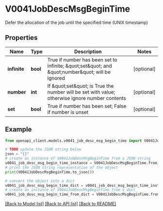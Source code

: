 # V0041JobDescMsgBeginTime

Defer the allocation of the job until the specified time (UNIX timestamp)

## Properties

Name | Type | Description | Notes
------------ | ------------- | ------------- | -------------
**infinite** | **bool** | True if number has been set to infinite; \&quot;set\&quot; and \&quot;number\&quot; will be ignored | [optional] 
**number** | **int** | If \&quot;set\&quot; is True the number will be set with value; otherwise ignore number contents | [optional] 
**set** | **bool** | True if number has been set; False if number is unset | [optional] 

## Example

```python
from openapi_client.models.v0041_job_desc_msg_begin_time import V0041JobDescMsgBeginTime

# TODO update the JSON string below
json = "{}"
# create an instance of V0041JobDescMsgBeginTime from a JSON string
v0041_job_desc_msg_begin_time_instance = V0041JobDescMsgBeginTime.from_json(json)
# print the JSON string representation of the object
print(V0041JobDescMsgBeginTime.to_json())

# convert the object into a dict
v0041_job_desc_msg_begin_time_dict = v0041_job_desc_msg_begin_time_instance.to_dict()
# create an instance of V0041JobDescMsgBeginTime from a dict
v0041_job_desc_msg_begin_time_from_dict = V0041JobDescMsgBeginTime.from_dict(v0041_job_desc_msg_begin_time_dict)
```
[[Back to Model list]](../README.md#documentation-for-models) [[Back to API list]](../README.md#documentation-for-api-endpoints) [[Back to README]](../README.md)


